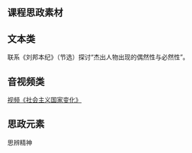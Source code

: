 ## 课程思政素材

## 文本类
联系《刘邦本纪》（节选）探讨“杰出人物出现的偶然性与必然性”。

## 音视频类
[视频《社会主义国家变化》](https://www.bilibili.com/video/BV1r7411J7Ub/?spm_id_from=333.337.search-card.all.click&vd_source=73c6f4171d3f7f9054a3220f08bd401c)

## 思政元素

思辨精神
